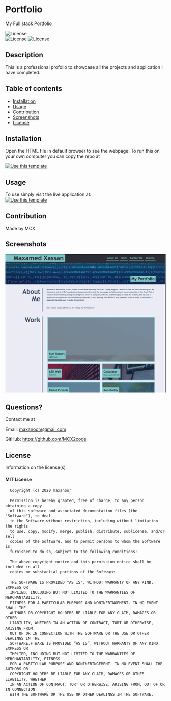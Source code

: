 # Portfolio
My Full stack Portfolio

   ![License](https://img.shields.io/badge/GitHub-100000?style=for-the-badge&logo=github&logoColor=white)
   <br>
  ![License](https://img.shields.io/badge/license-mit-informational.svg) 
  ![License](https://img.shields.io/badge/MCX-Success-green)
 
  

  ## Description
  
  This is a professional profolio to showcase all the projects and application I have completed. 

  ## Table of contents

  * [Installation](#installation)
  * [Usage](#usage)
  * [Contribution](#contribution)
  * [Screenshots](#screenshots)
  * [License](#license)

  ## Installation

  Open the HTML file in default browser to see the webpage.
  To run this on your own computer you can copy the repo at <br>


 [![Use this template](https://img.shields.io/badge/Click-to_visit_website_page-7690a0?style=for-the-badge)](https://mcx2code.github.io/Portfolio/)
 
  ## Usage 

  To use simply visit the live application at: <br>
   [![Use this template](https://img.shields.io/badge/Click-to_visit_Github_Repo-7690a0?style=for-the-badge)](https://github.com/MCX2code/Portfolio)

  ## Contribution

  Made by MCX

  ## Screenshots

  ![Project Screenshot](https://raw.githubusercontent.com/MCX2code/Portfolio/main/Profolio.png)  
  

  ## Questions?

  Contact me at 

  Email: maxanoor@gmail.com

  GitHub: https://github.com/MCX2code

  ## License

  Information on the license(s)

  
  #### MIT License

      Copyright (c) 2020 maxanoor

      Permission is hereby granted, free of charge, to any person obtaining a copy
      of this software and associated documentation files (the "Software"), to deal
      in the Software without restriction, including without limitation the rights
      to use, copy, modify, merge, publish, distribute, sublicense, and/or sell
      copies of the Software, and to permit persons to whom the Software is
      furnished to do so, subject to the following conditions:

      The above copyright notice and this permission notice shall be included in all
      copies or substantial portions of the Software.

      THE SOFTWARE IS PROVIDED "AS IS", WITHOUT WARRANTY OF ANY KIND, EXPRESS OR
      IMPLIED, INCLUDING BUT NOT LIMITED TO THE WARRANTIES OF MERCHANTABILITY,
      FITNESS FOR A PARTICULAR PURPOSE AND NONINFRINGEMENT. IN NO EVENT SHALL THE
      AUTHORS OR COPYRIGHT HOLDERS BE LIABLE FOR ANY CLAIM, DAMAGES OR OTHER
      LIABILITY, WHETHER IN AN ACTION OF CONTRACT, TORT OR OTHERWISE, ARISING FROM,
      OUT OF OR IN CONNECTION WITH THE SOFTWARE OR THE USE OR OTHER DEALINGS IN THE
      SOFTWARE.FTWARE IS PROVIDED “AS IS”, WITHOUT WARRANTY OF ANY KIND, EXPRESS OR 
      IMPLIED, INCLUDING BUT NOT LIMITED TO THE WARRANTIES OF MERCHANTABILITY, FITNESS 
      FOR A PARTICULAR PURPOSE AND NONINFRINGEMENT. IN NO EVENT SHALL THE AUTHORS OR 
      COPYRIGHT HOLDERS BE LIABLE FOR ANY CLAIM, DAMAGES OR OTHER LIABILITY, WHETHER 
      IN AN ACTION OF CONTRACT, TORT OR OTHERWISE, ARISING FROM, OUT OF OR IN CONNECTION 
      WITH THE SOFTWARE OR THE USE OR OTHER DEALINGS IN THE SOFTWARE.
      

  
